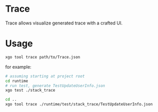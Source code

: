 # Trace
Trace allows visualize generated trace with a crafted UI.

# Usage
```sh
xgo tool trace path/to/Trace.json
```

for example:
```sh
# assuming starting at project root
cd runtime
# run test, generate TestUpdateUserInfo.json
xgo test ./stack_trace

cd ..
xgo tool trace ./runtime/test/stack_trace/TestUpdateUserInfo.json
```